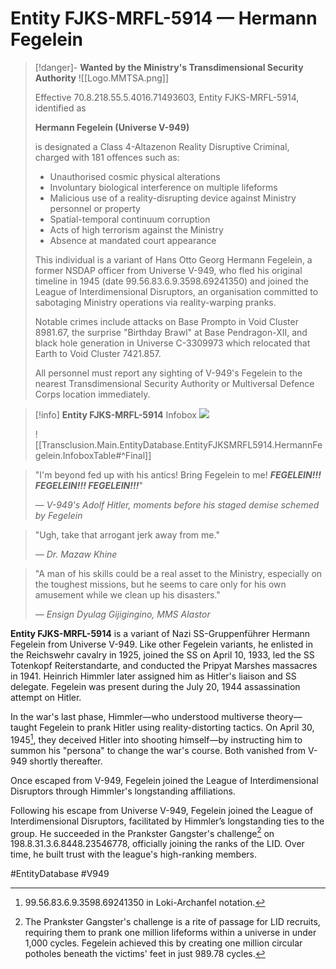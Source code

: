 # Entity FJKS-MRFL-5914 — **Hermann Fegelein**

> [!danger]- **Wanted by the Ministry's Transdimensional Security Authority**
> ![[Logo.MMTSA.png]]
> 
> Effective 70.8.218.55.5.4016.71493603, Entity FJKS-MRFL-5914, identified as
> 
> **Hermann Fegelein (Universe V-949)**
> 
> is designated a Class 4-Altazenon Reality Disruptive Criminal, charged with 181 offences such as:
> 
> - Unauthorised cosmic physical alterations
> - Involuntary biological interference on multiple lifeforms
> - Malicious use of a reality-disrupting device against Ministry personnel or property
> - Spatial-temporal continuum corruption
> - Acts of high terrorism against the Ministry
> - Absence at mandated court appearance
> 
> This individual is a variant of Hans Otto Georg Hermann Fegelein, a former NSDAP officer from Universe V-949, who fled his original timeline in 1945 (date 99.56.83.6.9.3598.69241350) and joined the League of Interdimensional Disruptors, an organisation committed to sabotaging Ministry operations via reality-warping pranks.
> 
> Notable crimes include attacks on Base Prompto in Void Cluster 8981.67, the surprise "Birthday Brawl" at Base Pendragon-XII, and black hole generation in Universe C-3309973 which relocated that Earth to Void Cluster 7421.857.
> 
> All personnel must report any sighting of V-949's Fegelein to the nearest Transdimensional Security Authority or Multiversal Defence Corps location immediately.

> [!info] **Entity FJKS-MRFL-5914** Infobox
> ![](https://files.catbox.moe/jbkhpk.jpg)
> 
> ![[Transclusion.Main.EntityDatabase.EntityFJKSMRFL5914.HermannFegelein.InfoboxTable#^Final]]

> "I'm beyond fed up with his antics! Bring Fegelein to me! ***FEGELEIN!!! FEGELEIN!!! FEGELEIN!!!***"
> 
> *— V-949's Adolf Hitler, moments before his staged demise schemed by Fegelein*

> "Ugh, take that arrogant jerk away from me."
> 
> *— Dr. Mazaw Khine*

> "A man of his skills could be a real asset to the Ministry, especially on the toughest missions, but he seems to care only for his own amusement while we clean up his disasters."
> 
> *— Ensign Dyulag Gijigingino, MMS Alastor*

**Entity FJKS-MRFL-5914** is a variant of Nazi SS-Gruppenführer Hermann Fegelein from Universe V-949. Like other Fegelein variants, he enlisted in the Reichswehr cavalry in 1925, joined the SS on April 10, 1933, led the SS Totenkopf Reiterstandarte, and conducted the Pripyat Marshes massacres in 1941. Heinrich Himmler later assigned him as Hitler's liaison and SS delegate. Fegelein was present during the July 20, 1944 assassination attempt on Hitler.

In the war's last phase, Himmler—who understood multiverse theory—taught Fegelein to prank Hitler using reality-distorting tactics. On April 30, 1945[^1], they deceived Hitler into shooting himself—by instructing him to summon his "persona" to change the war's course. Both vanished from V-949 shortly thereafter.

Once escaped from V-949, Fegelein joined the League of Interdimensional Disruptors through Himmler's longstanding affiliations.

Following his escape from Universe V-949, Fegelein joined the League of Interdimensional Disruptors, facilitated by Himmler’s longstanding ties to the group. He succeeded in the Prankster Gangster's challenge[^2] on 198.8.31.3.6.8448.23546778, officially joining the ranks of the LID. Over time, he built trust with the league's high-ranking members.

[^1]: 99.56.83.6.9.3598.69241350 in Loki-Archanfel notation.

[^2]: The Prankster Gangster's challenge is a rite of passage for LID recruits, requiring them to prank one million lifeforms within a universe in under 1,000 cycles. Fegelein achieved this by creating one million circular potholes beneath the victims' feet in just 989.78 cycles.

#EntityDatabase #V949